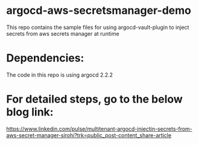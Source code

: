 # argocd-aws-secretsmanager-demo
This repo contains the sample files for using argocd-vault-plugin to inject secrets from aws secrets manager at runtime

# Dependencies:

The code in this repo is using argocd 2.2.2

# For detailed steps, go to the below blog link:
https://www.linkedin.com/pulse/multitenant-argocd-injectin-secrets-from-aws-secret-manager-sirohi?trk=public_post-content_share-article
